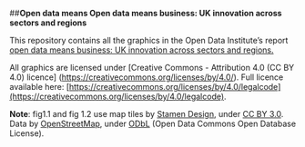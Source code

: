 ##**Open data means Open data means business: UK innovation across sectors and regions**

This repository contains all the graphics in the Open Data Institute’s report [open data means business: UK innovation across sectors and regions.](http://theodi.org/open-data-means-business-uk-innovation-sectors-regions)

All graphics are licensed under [Creative Commons - Attribution 4.0 (CC BY 4.0) licence] (https://creativecommons.org/licenses/by/4.0/). Full licence available here: [https://creativecommons.org/licenses/by/4.0/legalcode](https://creativecommons.org/licenses/by/4.0/legalcode). 

**Note**: fig1.1 and fig 1.2 use map tiles by [Stamen Design](http://stamen.com), under [CC BY 3.0](https://creativecommons.org/licenses/by/3.0/). Data by [OpenStreetMap](http://www.openstreetmap.org/), under [ODbL](http://www.openstreetmap.org/copyright) (Open Data Commons Open Database License).
